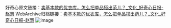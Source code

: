 好奇心原文链接：[卖基本款的优衣库，怎么把单品搭出范儿？_文化_好奇心日报-赵慧](https://www.qdaily.com/articles/434.html)
WebArchive归档链接：[卖基本款的优衣库，怎么把单品搭出范儿？_文化_好奇心日报-赵慧](http://web.archive.org/web/20190623145242/https://www.qdaily.com/articles/434.html)
![image](http://ww3.sinaimg.cn/large/007d5XDply1g3v4991ufqj30u03ee7wh)